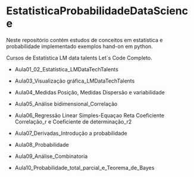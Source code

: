 # EstatisticaProbabilidadeDataScience
Neste repositório contém estudos de conceitos em estatística e probabilidade implementado exemplos hand-on em python.

Cursos de Estatística LM data talents Let´s Code Completo. 

 - Aula01_02_Estatística_LMDataTechTalents

 - Aula03_Visualização gráfica_LMDataTechTalents

 - Aula04_Medidas Posição, Medidas Dispersão e variabilidade

 - Aula05_Análise bidimensional_Correlação

 - Aula06_Regressão Linear Simples-Equaçao Reta Coeficiente Correlação_r 
e Coeficiente de determinação_r2

 - Aula07_Derivadas_Introdução a probabilidade

 - Aula08_Probabilidade

 - Aula09_Análise_Combinatoria

 - Aula10_Probabilidade_total_parcial_e_Teorema_de_Bayes

